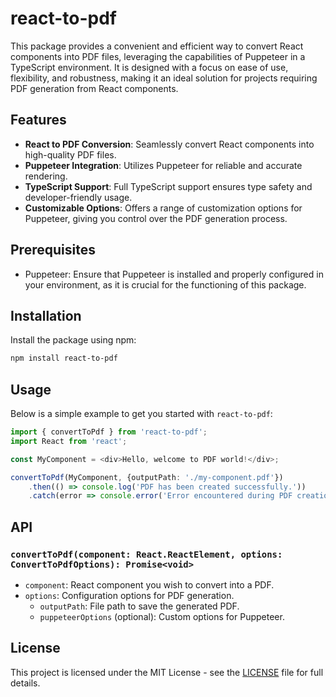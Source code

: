 
# react-to-pdf

This package provides a convenient and efficient way to convert React components into PDF files, leveraging the capabilities of Puppeteer in a TypeScript environment. It is designed with a focus on ease of use, flexibility, and robustness, making it an ideal solution for projects requiring PDF generation from React components.

## Features

- **React to PDF Conversion**: Seamlessly convert React components into high-quality PDF files.
- **Puppeteer Integration**: Utilizes Puppeteer for reliable and accurate rendering.
- **TypeScript Support**: Full TypeScript support ensures type safety and developer-friendly usage.
- **Customizable Options**: Offers a range of customization options for Puppeteer, giving you control over the PDF generation process.

## Prerequisites

- Puppeteer: Ensure that Puppeteer is installed and properly configured in your environment, as it is crucial for the functioning of this package.

## Installation

Install the package using npm:

```bash
npm install react-to-pdf
```

## Usage

Below is a simple example to get you started with `react-to-pdf`:

```typescript
import { convertToPdf } from 'react-to-pdf';
import React from 'react';

const MyComponent = <div>Hello, welcome to PDF world!</div>;

convertToPdf(MyComponent, {outputPath: './my-component.pdf'})
    .then(() => console.log('PDF has been created successfully.'))
    .catch(error => console.error('Error encountered during PDF creation:', error));
```

## API

### `convertToPdf(component: React.ReactElement, options: ConvertToPdfOptions): Promise<void>`

- `component`: React component you wish to convert into a PDF.
- `options`: Configuration options for PDF generation.
  - `outputPath`: File path to save the generated PDF.
  - `puppeteerOptions` (optional): Custom options for Puppeteer.


## License

This project is licensed under the MIT License - see the [LICENSE](LICENSE) file for full details.
